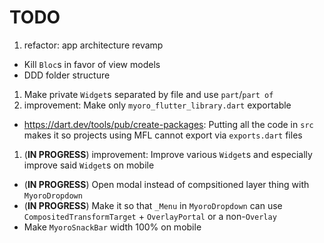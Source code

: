 # TODO

1. refactor: app architecture revamp

- Kill `Bloc`s in favor of view models
- DDD folder structure

1. Make private `Widget`s separated by file and use `part`/`part of`
1. improvement: Make only `myoro_flutter_library.dart` exportable

- <https://dart.dev/tools/pub/create-packages>: Putting all the code in `src` makes it so projects using MFL cannot export via `exports.dart` files

1. (**IN PROGRESS**) improvement: Improve various `Widget`s and especially improve said `Widget`s on mobile

- (**IN PROGRESS**) Open modal instead of compsitioned layer thing with `MyoroDropdown`
- (**IN PROGRESS**) Make it so that `_Menu` in `MyoroDropdown` can use `CompositedTransformTarget` + `OverlayPortal` or a non-`Overlay`
- Make `MyoroSnackBar` width 100% on mobile
